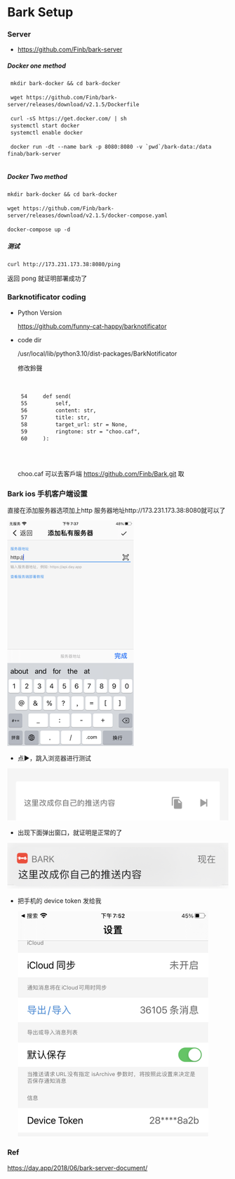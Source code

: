 # Bark Setup



### Server

* https://github.com/Finb/bark-server



#####  Docker one method


~~~shelll
 mkdir bark-docker && cd bark-docker
 
 wget https://github.com/Finb/bark-server/releases/download/v2.1.5/Dockerfile
 
 curl -sS https://get.docker.com/ | sh
 systemctl start docker
 systemctl enable docker
 
 docker run -dt --name bark -p 8080:8080 -v `pwd`/bark-data:/data finab/bark-server
  
~~~





##### Docker Two method



  ~~~shell
  mkdir bark-docker && cd bark-docker
  
  wget https://github.com/Finb/bark-server/releases/download/v2.1.5/docker-compose.yaml
  
  docker-compose up -d
  ~~~

  

##### 测试

```
curl http://173.231.173.38:8080/ping
```

返回 pong 就证明部署成功了





### Barknotificator coding

  * Python Version

    https://github.com/funny-cat-happy/barknotificator







* code dir

  /usr/local/lib/python3.10/dist-packages/BarkNotificator

  修改鈴聲

  ~~~shell
  
  
   54     def send(
   55         self,
   56         content: str,
   57         title: str,
   58         target_url: str = None,
   59         ringtone: str = "choo.caf",
   60     ):
   
   
   
  ~~~

   choo.caf 可以去客戶端 https://github.com/Finb/Bark.git 取



### Bark ios 手机客户端设置





直接在添加服务器选项加上http 服务器地址http://173.231.173.38:8080就可以了



<img src="./images/bark_1.png" alt="image-20240916193919500" style="zoom:50%;" />





* 点▶️，跳入浏览器进行测试





<img src="./images/bark_2.png" alt="IMG_1841" style="zoom:50%;" />



* 出现下面弹出窗口，就证明是正常的了

<img src="./images/bark_3.png" alt="IMG_1842" style="zoom:50%;" />





* 把手机的 device token 发给我

  <img src="./images/bark_4.png" alt="image-20240916195329593" style="zoom:50%;" />

### Ref



https://day.app/2018/06/bark-server-document/





